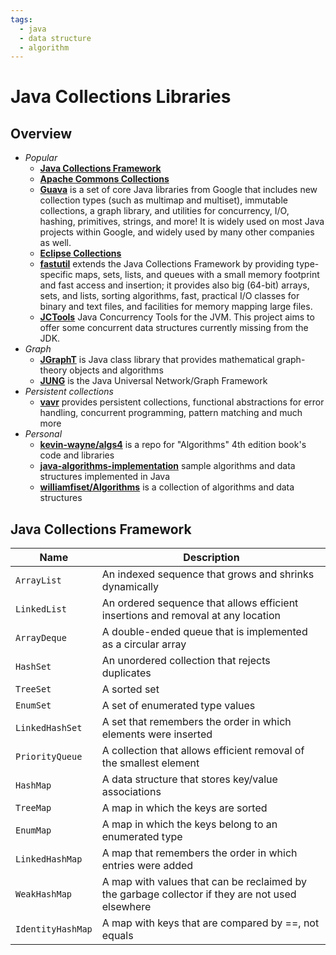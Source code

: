 ```yaml
---
tags:
  - java
  - data structure
  - algorithm
---
```


# Java Collections Libraries

## Overview

- *Popular*
  - [**Java Collections Framework**](https://docs.oracle.com/en/java/javase/21/docs/api/java.base/java/util/package-summary.html)
  - [**Apache Commons Collections**](https://github.com/apache/commons-collections)
  - [**Guava**](https://github.com/google/guava)  is a set of core Java libraries from Google that includes new collection types (such as multimap and multiset), immutable collections, a graph library, and utilities for concurrency, I/O, hashing, primitives, strings, and more! It is widely used on most Java projects within Google, and widely used by many other companies as well.
  - [**Eclipse Collections**](https://github.com/eclipse/eclipse-collections)
  - [**fastutil**](https://fastutil.di.unimi.it) extends the Java Collections Framework by providing type-specific maps, sets, lists, and queues with a small memory footprint and fast access and insertion; it provides also big (64-bit) arrays, sets, and lists, sorting algorithms, fast, practical I/O classes for binary and text files, and facilities for memory mapping large files.
  - [**JCTools**](https://github.com/JCTools/JCTools) Java Concurrency Tools for the JVM. This project aims to offer some concurrent data structures currently missing from the JDK.
- *Graph*
  - [**JGraphT**](https://github.com/jgrapht/jgrapht) is Java class library that provides mathematical graph-theory objects and algorithms
  - [**JUNG**](https://github.com/jrtom/jung) is the Java Universal Network/Graph Framework
- *Persistent collections*
  - [**vavr**](https://github.com/vavr-io/vavr) provides persistent collections, functional abstractions for error handling, concurrent programming, pattern matching and much more
- *Personal*
  - [**kevin-wayne/algs4**](https://github.com/kevin-wayne/algs4/) is a repo for "Algorithms" 4th edition book's code and libraries
  - [**java-algorithms-implementation**](https://github.com/phishman3579/java-algorithms-implementation) sample algorithms and data structures implemented in Java
  - [**williamfiset/Algorithms**](https://github.com/williamfiset/Algorithms) is a collection of algorithms and data structures

## Java Collections Framework

Name | Description |
---------|----------|
`ArrayList` | An indexed sequence that grows and shrinks dynamically
`LinkedList` | An ordered sequence that allows efficient insertions and removal at any location
`ArrayDeque` | A double-ended queue that is implemented as a circular array
`HashSet` | An unordered collection that rejects duplicates
`TreeSet` | A sorted set
`EnumSet` | A set of enumerated type values
`LinkedHashSet` | A set that remembers the order in which elements were inserted
`PriorityQueue` | A collection that allows efficient removal of the smallest element
`HashMap` | A data structure that stores key/value associations
`TreeMap` | A map in which the keys are sorted
`EnumMap` | A map in which the keys belong to an enumerated type
`LinkedHashMap` | A map that remembers the order in which entries were added
`WeakHashMap` | A map with values that can be reclaimed by the garbage collector if they are not used elsewhere
`IdentityHashMap` | A map with keys that are compared by ==, not equals